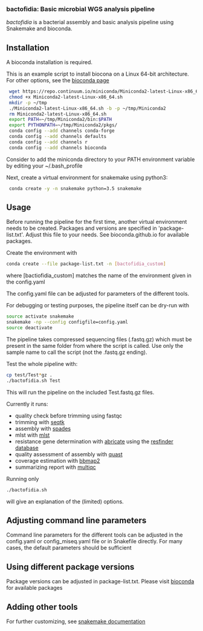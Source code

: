 ### bactofidia: Basic microbial WGS analysis pipeline

*bactofidia* is a bacterial assembly and basic analysis pipeline using Snakemake and bioconda.


## Installation

A bioconda installation is required.

This is an example script to install biocona on a Linux 64-bit architecture. For other options, see the [bioconda page](https://bioconda.github.io)

```bash
 wget https://repo.continuum.io/miniconda/Miniconda2-latest-Linux-x86_64.sh
 chmod +x Miniconda2-latest-Linux-x86_64.sh
 mkdir -p ~/tmp
 ./Miniconda2-latest-Linux-x86_64.sh -b -p ~/tmp/Miniconda2
 rm Miniconda2-latest-Linux-x86_64.sh
 export PATH=~/tmp/Miniconda2/bin:$PATH 
 export PYTHONPATH=~/tmp/Miniconda2/pkgs/
 conda config --add channels conda-forge
 conda config --add channels defaults
 conda config --add channels r
 conda config --add channels bioconda
```
Consider to add the miniconda directory to your PATH environment variable by editing your ~/.bash_profile

Next, create a virtual environment for snakemake using python3:

```bash
 conda create -y -n snakemake python=3.5 snakemake
```


## Usage

Before running the pipeline for the first time, another virtual environment needs to be created. Packages and versions are specified in 'package-list.txt'. Adjust this file to your needs. See bioconda.github.io for available packages.

Create the environment with 

```bash
conda create --file package-list.txt -n [bactofidia_custom]
```
where [bactiofidia_custom] matches the name of the environment given in the config.yaml

The config.yaml file can be adjusted for parameters of the different tools.

For debugging or testing purposes, the pipeline itself can be dry-run with 

```bash
source activate snakemake
snakemake -np --config configfile=config.yaml
source deactivate
```

The pipeline takes compressed sequencing files (.fastq.gz) which must be present in the same folder from where the script is called.
Use only the sample name to call the script (not the .fastq.gz ending).

Test the whole pipeline with:

```bash
cp test/Test*gz .
./bactofidia.sh Test
```

This will run the pipeline on the included Test.fastq.gz files.

Currently it runs:
 - quality check before trimming using fastqc
 - trimming with [seqtk](http://bioconda.github.io/recipes/seqtk/README.html)
 - assembly with [spades](http://bioconda.github.io/recipes/spades/README.html)
 - mlst with [mlst](http://bioconda.github.io/recipes/mlst/README.html)
 - resistance gene determination with [abricate](http://bioconda.github.io/recipes/abricate/README.html) using the [resfinder database](https://cge.cbs.dtu.dk/services/ResFinder/)
 - quality assessment of assembly with [quast](http://bioconda.github.io/recipes/quast/README.html)
 - coverage estimation with [bbmap2](http://bioconda.github.io/recipes/bbmap/README.html)
 - summarizing report with [multiqc](http://bioconda.github.io/recipes/multiqc/README.html)

Running only 

```bash
./bactofidia.sh
```

will give an explanation of the (limited) options.


## Adjusting command line parameters

Command line parameters for the different tools can be adjusted in the config.yaml or config_miseq.yaml file or in Snakefile directly. For many cases, the default parameters should be sufficient


## Using different package versions

Package versions can be adjusted in package-list.txt. Please visit [bioconda](http://bioconda.github.io/) for available packages


## Adding other tools

For further customizing, see [snakemake documentation](https://snakemake.readthedocs.io/en/stable/)


